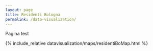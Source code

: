 ```yaml
---
layout: page
title: Residenti Bologna
permalink: /data-visualization/
---
```

Pagina test

{% include_relative datavisualization/maps/residentiBoMap.html %}